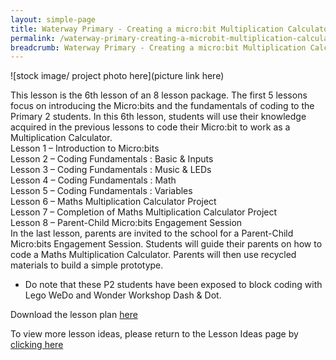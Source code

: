 ```yaml
---
layout: simple-page
title: Waterway Primary - Creating a micro:bit Multiplication Calculator
permalink: /waterway-primary-creating-a-microbit-multiplication-calculator/
breadcrumb: Waterway Primary - Creating a micro:bit Multiplication Calculator
---
```


![stock image/ project photo here](picture link here)

This lesson is the 6th lesson of an 8 lesson package. The first 5 lessons focus on introducing the Micro:bits and the fundamentals of coding to the Primary 2 students. In this 6th lesson, students will use their knowledge acquired in the previous lessons to code their Micro:bit to work as a Multiplication Calculator.<br>
Lesson 1 – Introduction to Micro:bits<br>
Lesson 2 – Coding Fundamentals : Basic & Inputs<br>
Lesson 3 – Coding Fundamentals : Music & LEDs<br>
Lesson 4 – Coding Fundamentals : Math<br>
Lesson 5 – Coding Fundamentals : Variables<br>
Lesson 6 – Maths Multiplication Calculator Project<br>
Lesson 7 – Completion of Maths Multiplication Calculator Project<br>
Lesson 8 – Parent-Child Micro:bits Engagement Session<br>
In the last lesson, parents are invited to the school for a Parent-Child Micro:bits Engagement Session. Students will guide their parents on how to code a Maths Multiplication Calculator. Parents will then use recycled materials to build a simple prototype.<br>
* Do note that these P2 students have been exposed to block coding with Lego WeDo and Wonder Workshop Dash & Dot. 

Download the lesson plan [here](/files/lesson-plans/primary-schools/math/waterway-primary-creating-a-microbit-multiplication-calculator.docx)

To view more lesson ideas, please return to the Lesson Ideas page by [clicking here](/in-schools/digital-maker/lesson-ideas-primary/)
